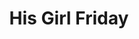 ---
title: "His Girl Friday"
year: 1940
rating: 4
stars: "★★★★"
rewatched: false
permalink: "his-girl-friday"
watched_on: 2020-09-05
---